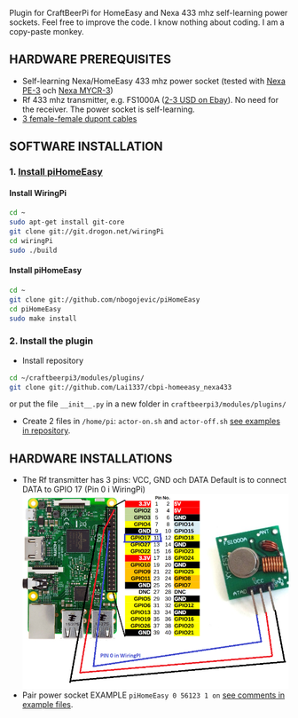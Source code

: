 Plugin for CraftBeerPi for HomeEasy and Nexa 433 mhz self-learning power sockets. Feel free to improve the code. I know nothing about coding. I am a copy-paste monkey.
<br>
## HARDWARE PREREQUISITES
- Self-learning Nexa/HomeEasy 433 mhz power socket (tested with [Nexa PE-3](https://www.clasohlson.com/se/Fj%C3%A4rrstr%C3%B6mbrytare-3-pack-Nexa-PE-3/36-4602) och [Nexa MYCR-3](https://www.clasohlson.com/se/Fj%C3%A4rrstr%C3%B6mbrytare-3-pack-Nexa-MYCR-3/36-6902))
- Rf 433 mhz transmitter, e.g. FS1000A ([2-3 USD on Ebay](https://www.ebay.com/sch/i.html?_nkw=433+mhz+transmitter)). No need for the receiver. The power socket is self-learning.
- [3 female-female dupont cables](https://www.ebay.com/sch/i.html?_nkw=female-female+dupont+cables)

## SOFTWARE INSTALLATION
### 1. [Install piHomeEasy](https://github.com/nbogojevic/piHomeEasy)

#### Install WiringPi
```bash
cd ~
sudo apt-get install git-core
git clone git://git.drogon.net/wiringPi
cd wiringPi
sudo ./build
```
#### Install piHomeEasy
```bash
cd ~
git clone git://github.com/nbogojevic/piHomeEasy
cd piHomeEasy
sudo make install
```

### 2. Install the plugin
- Install repository
```bash
cd ~/craftbeerpi3/modules/plugins/
git clone git://github.com/Lai1337/cbpi-homeeasy_nexa433
```
or put the file `__init__.py` in a new folder in `craftbeerpi3/modules/plugins/`
<br>
- Create 2 files in `/home/pi`: 
`actor-on.sh` and `actor-off.sh` [see examples in repository](actor-on.sh).

## HARDWARE INSTALLATIONS
- The Rf transmitter has 3 pins: VCC, GND och DATA
Default is to connect DATA to GPIO 17 (Pin 0 i WiringPi)
![alt text](https://github.com/Lai1337/cbpi-homeeasy_nexa433/blob/master/Wiring.png)
- Pair power socket EXAMPLE `piHomeEasy 0 56123 1 on` [see comments in example files](actor-on.sh).
